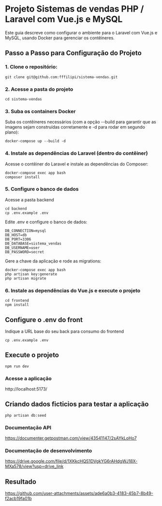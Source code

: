 # Projeto Sistemas de vendas PHP / Laravel com Vue.js e MySQL

Este guia descreve como configurar o ambiente para o Laravel com Vue.js e MySQL, usando Docker para gerenciar os contêineres.

## Passo a Passo para Configuração do Projeto

### **1. Clone o repositório:**

```
git clone git@github.com:fffilipi/sistema-vendas.git
```

### **2. Acesse a pasta do projeto**

```
cd sistema-vendas
```

### **3. Suba os containers Docker**

Suba os contêineres necessários (com a opção --build para garantir que as imagens sejam construídas corretamente e -d para rodar em segundo plano):

```
docker-compose up --build -d
```

### **4. Instale as dependências do Laravel (dentro do contêiner)**
Acesse o contêiner do Laravel e instale as dependências do Composer:

```
docker-compose exec app bash
composer install
```

### **5. Configure o banco de dados**
Acesse a pasta backend

```
cd backend
cp .env.example .env
```

Edite .env e configure o banco de dados:

```
DB_CONNECTION=mysql
DB_HOST=db
DB_PORT=3306
DB_DATABASE=sistema_vendas
DB_USERNAME=user
DB_PASSWORD=secret
```

Gere a chave da aplicação e rode as migrations:

```
docker-compose exec app bash
php artisan key:generate
php artisan migrate
```

### **6. Instale as dependências do Vue.js e execute o projeto**

```
cd frontend
npm install
```

## Configure o .env do front

Indique a URL base do seu back para consumo do frontend

```
cp .env.example .env
```

## Execute o projeto

```
npm run dev
```

### Acesse a aplicação

http://localhost:5173/


## Criando dados ficticios para testar a aplicação

```
php artisan db:seed
```

### Documentação API

https://documenter.getpostman.com/view/43541147/2sAYkLoHo7

### Documentação de desenvolvimento

https://drive.google.com/file/d/1XKkcHQS1DVgkYG6rAHdgWJ18X-MXa578/view?usp=drive_link

## Resultado

https://github.com/user-attachments/assets/ade6a0b3-4183-45b7-8b49-f2acb19fa01b
